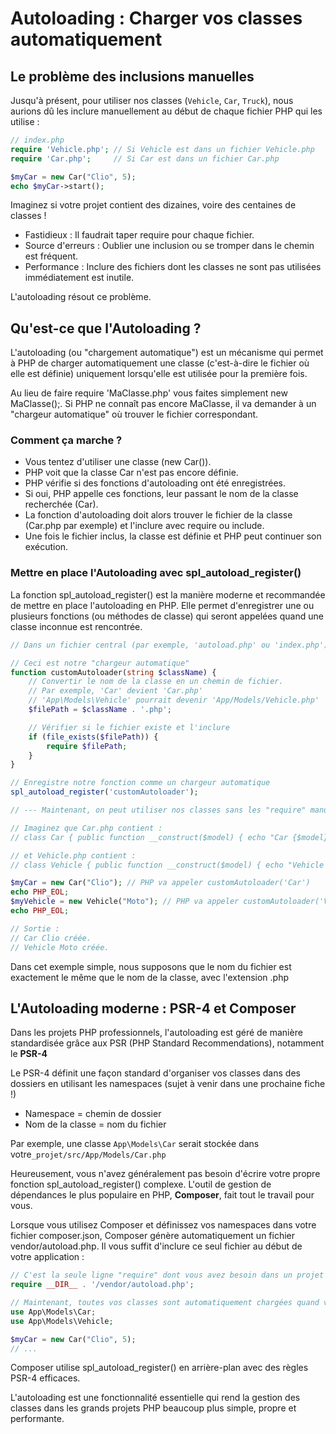 # Autoloading : Charger vos classes automatiquement

## Le problème des inclusions manuelles

Jusqu'à présent, pour utiliser nos classes (`Vehicle`, `Car`, `Truck`), nous aurions dû les inclure manuellement au début de chaque fichier PHP qui les utilise :

```php
// index.php
require 'Vehicle.php'; // Si Vehicle est dans un fichier Vehicle.php
require 'Car.php';     // Si Car est dans un fichier Car.php

$myCar = new Car("Clio", 5);
echo $myCar->start();
```
Imaginez si votre projet contient des dizaines, voire des centaines de classes !

- Fastidieux : Il faudrait taper require pour chaque fichier.
- Source d'erreurs : Oublier une inclusion ou se tromper dans le chemin est fréquent.
- Performance : Inclure des fichiers dont les classes ne sont pas utilisées immédiatement est inutile.

L'autoloading résout ce problème.

## Qu'est-ce que l'Autoloading ?
L'autoloading (ou "chargement automatique") est un mécanisme qui permet à PHP de charger automatiquement une classe (c'est-à-dire le fichier où elle est définie) uniquement lorsqu'elle est utilisée pour la première fois.

Au lieu de faire require 'MaClasse.php' vous faites simplement new MaClasse();. Si PHP ne connaît pas encore MaClasse, il va demander à un "chargeur automatique" où trouver le fichier correspondant.

### Comment ça marche ?
- Vous tentez d'utiliser une classe (new Car()). 
- PHP voit que la classe Car n'est pas encore définie.
- PHP vérifie si des fonctions d'autoloading ont été enregistrées.
- Si oui, PHP appelle ces fonctions, leur passant le nom de la classe recherchée (Car).
- La fonction d'autoloading doit alors trouver le fichier de la classe (Car.php par exemple) et l'inclure avec require ou include.
- Une fois le fichier inclus, la classe est définie et PHP peut continuer son exécution.

### Mettre en place l'Autoloading avec spl_autoload_register()
La fonction spl_autoload_register() est la manière moderne et recommandée de mettre en place l'autoloading en PHP. Elle permet d'enregistrer une ou plusieurs fonctions (ou méthodes de classe) qui seront appelées quand une classe inconnue est rencontrée.

```PHP
// Dans un fichier central (par exemple, 'autoload.php' ou 'index.php')

// Ceci est notre "chargeur automatique"
function customAutoloader(string $className) {
    // Convertir le nom de la classe en un chemin de fichier.
    // Par exemple, 'Car' devient 'Car.php'
    // 'App\Models\Vehicle' pourrait devenir 'App/Models/Vehicle.php'
    $filePath = $className . '.php';

    // Vérifier si le fichier existe et l'inclure
    if (file_exists($filePath)) {
        require $filePath;
    }
}

// Enregistre notre fonction comme un chargeur automatique
spl_autoload_register('customAutoloader');

// --- Maintenant, on peut utiliser nos classes sans les "require" manuellement ---

// Imaginez que Car.php contient :
// class Car { public function __construct($model) { echo "Car {$model} créée."; } }

// et Vehicle.php contient :
// class Vehicle { public function __construct($model) { echo "Vehicle {$model} créée."; } }

$myCar = new Car("Clio"); // PHP va appeler customAutoloader('Car')
echo PHP_EOL;
$myVehicle = new Vehicle("Moto"); // PHP va appeler customAutoloader('Vehicle')
echo PHP_EOL;

// Sortie :
// Car Clio créée.
// Vehicle Moto créée.
```

Dans cet exemple simple, nous supposons que le nom du fichier est exactement le même que le nom de la classe, avec l'extension .php

## L'Autoloading moderne : PSR-4 et Composer
Dans les projets PHP professionnels, l'autoloading est géré de manière standardisée grâce aux PSR (PHP Standard Recommendations), notamment le **PSR-4**

Le PSR-4 définit une façon standard d'organiser vos classes dans des dossiers en utilisant les namespaces (sujet à venir dans une prochaine fiche !)

- Namespace = chemin de dossier
- Nom de la classe = nom du fichier

Par exemple, une classe `App\Models\Car` serait stockée dans votre`_projet/src/App/Models/Car.php`

Heureusement, vous n'avez généralement pas besoin d'écrire votre propre fonction spl_autoload_register() complexe. L'outil de gestion de dépendances le plus populaire en PHP, **Composer**, fait tout le travail pour vous.

Lorsque vous utilisez Composer et définissez vos namespaces dans votre fichier composer.json, Composer génère automatiquement un fichier vendor/autoload.php. Il vous suffit d'inclure ce seul fichier au début de votre application :

```PHP
// C'est la seule ligne "require" dont vous avez besoin dans un projet Composer
require __DIR__ . '/vendor/autoload.php';

// Maintenant, toutes vos classes sont automatiquement chargées quand vous les utilisez
use App\Models\Car;
use App\Models\Vehicle;

$myCar = new Car("Clio", 5);
// ...
````

Composer utilise spl_autoload_register() en arrière-plan avec des règles PSR-4 efficaces.

L'autoloading est une fonctionnalité essentielle qui rend la gestion des classes dans les grands projets PHP beaucoup plus simple, propre et performante.